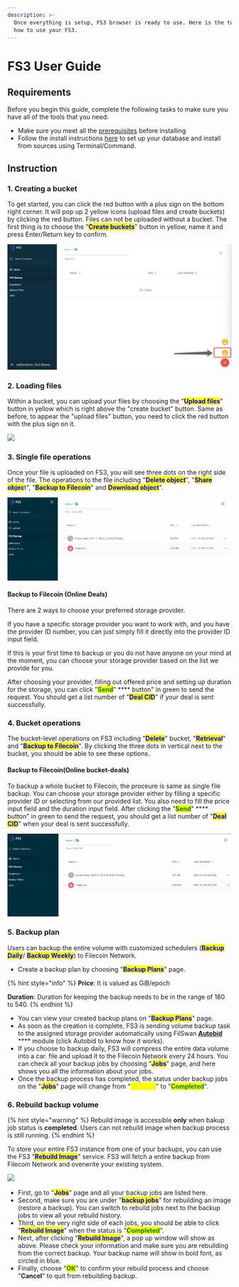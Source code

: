 ```yaml
---
description: >-
  Once everything is setup, FS3 browser is ready to use. Here is the tutorial
  how to use your FS3.
---
```


# FS3 User Guide

## Requirements

Before you begin this guide, complete the following tasks to make sure you have all of the tools that you need:

* Make sure you meet all the [prerequisites](https://app.gitbook.com/o/-Ma7\_tf6L8A170GHT9fr/s/-MauK7Ig3eWeXC35bZV7/c/9h2HfinXKBQdRYF7ovZb/fs3/setup-your-fs3/prerequisites) before installing
* Follow the install instructions [here](setup-your-fs3/install-fs3.md) to set up your database and install from sources using Terminal/Command.

## Instruction

### 1.  Creating a bucket

To get started, you can click the red button with a plus sign on the bottom right corner. It will pop up 2 yellow icons (upload files and create buckets) by clicking the red button. Files can not be uploaded without a bucket. The first thing is to choose the "<mark style="color:blue;">**Create buckets**</mark>" button in yellow, name it and press Enter/Return key to confirm.&#x20;

![](../.gitbook/assets/WechatIMG284.jpeg)

### 2. Loading files

Within a bucket, you can upload your files by choosing the "<mark style="color:blue;">**Upload files**</mark>" button in yellow which is right above the "create bucket" button. Same as before, to appear the "upload files" button, you need to click the red button with the plus sign on it.&#x20;

![](../.gitbook/assets/WeChat5cf513347fdac1e75f21ab1c684bb5e1.png)

### 3. Single file operations

Once your file is uploaded on FS3, you will see three dots on the right side of the file. The operations to the file including "<mark style="color:blue;">**Delete object**</mark>", "<mark style="color:blue;">**Share objec**</mark>t", "<mark style="color:blue;">**Backup to Filecoin**</mark>" and <mark style="color:blue;">**Download object**</mark>".&#x20;

![](<../.gitbook/assets/chrome-capture (1) (1) (1).gif>)

#### Backup to Filecoin (Online Deals)

There are 2 ways to choose your preferred storage provider.&#x20;

If you have a specific storage provider you want to work with, and you have the provider ID number, you can just simply fill it directly into the provider ID input field.&#x20;

If this is your first time to backup or you do not have anyone on your mind at the moment, you can choose your storage provider based on the list we provide for you.&#x20;

After choosing your provider, filling out offered price and setting up duration for the storage, you can click "<mark style="color:green;">**Send**</mark>" **** button" in green to send the request. You should get a list number of "<mark style="color:blue;">**Deal CID**</mark>" if your deal is sent successfully.&#x20;

### 4. Bucket operations

The bucket-level operations on FS3 including "<mark style="color:blue;">**Delete**</mark>" bucket, "<mark style="color:blue;">**Retrieval**</mark>" and "<mark style="color:blue;">**Backup to Filecoin**</mark>". By clicking the three dots in vertical next to the bucket, you should be able to see these options.

#### Backup to Filecoin(Online bucket-deals)

To backup a whole bucket to Filecoin, the proceure is same as single file backup. You can choose your storage provider either by filling a specific provider ID or selecting from our provided list. You also need to fill the price input field and the duration input field. After clicking the "<mark style="color:green;">**Send**</mark>" **** button" in green to send the request, you should get a list number of "<mark style="color:blue;">**Deal CID**</mark>" when your deal is sent successfully.&#x20;

![](<../.gitbook/assets/chrome-capture (2).gif>)

### 5. Backup plan

Users can backup the entire volume with customized schedulers (<mark style="color:blue;">**Backup Daily**</mark>/ <mark style="color:blue;">**Backup Weekly**</mark>) to Filecoin Network.&#x20;

* Create a backup plan by choosing "<mark style="color:blue;">**Backup Plans**</mark>" page.&#x20;

{% hint style="info" %}
**Price**: It is valued as GiB/epoch

**Duration**: Duration for keeping the backup needs to be in the range of 180 to 540.&#x20;
{% endhint %}

* You can view your created backup plans on "<mark style="color:blue;">**Backup Plans**</mark>" page.
* As soon as the creation is complete, FS3 is sending volume backup task to the assigned storage provider automatically using FilSwan [**Autobid**](https://docs.filswan.com/filswan-platform/overview/filswan-auction-system) **** module (click Autobid to know how it works).&#x20;
* If you choose to backup daily,  FS3 will compress the entire data volume into a car. file and upload it to the Filecoin Network every 24 hours. You can check all your backup jobs by choosing "<mark style="color:blue;">**Jobs**</mark>" page, and here shows you all the information about your jobs.
* Once the backup process has completed, the status under backup jobs on the "<mark style="color:blue;">**Jobs**</mark>" page will change from "<mark style="color:yellow;">**Running**</mark>" to "<mark style="color:green;">**Completed**</mark>".

### 6. Rebuild backup volume&#x20;

{% hint style="warning" %}
Rebuild image is accessible **only** when bakup job status is **completed**. Users can not rebuild image when backup process is still running.
{% endhint %}

To store your entire FS3 instance from one of your backups, you can use the FS3 "<mark style="color:blue;">**Rebuild Image**</mark>" service. FS3 will fetch a entire backup from Filecoin Network and overwrite your existing system.&#x20;

![](<../.gitbook/assets/2861639177168\_.pic copy.jpg>)

* &#x20;First, go to "<mark style="color:blue;">**Jobs**</mark>" page and all your backup jobs are listed here.
* &#x20;Second, make sure you are under "<mark style="color:blue;">**backup jobs**</mark>" for rebuilding an image (restore a backup). You can switch to rebuild jobs next to the backup jobs to view all your rebuild history.
* Third, on the very right side of each jobs, you should be able to click "<mark style="color:blue;">**Rebuild Image**</mark>" when the status is "<mark style="color:green;">**Completed**</mark>".
* Next, after clicking "<mark style="color:blue;">**Rebuild Image**</mark>", a pop up window will show as above. Please check your information and make sure you are rebuilding from the correct backup. Your backup name will show in bold font, as circled in blue.&#x20;
* Finally, choose "<mark style="color:green;">**OK**</mark>" to confirm your rebuild process and choose "**Cancel**" to quit from rebuilding backup.&#x20;
